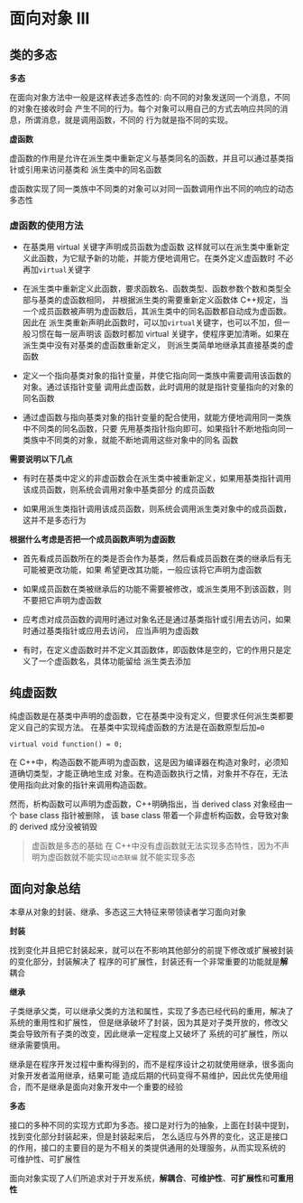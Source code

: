 # 面向对象 III

## 类的多态

**多态**

在面向对象方法中一般是这样表述多态性的: 向不同的对象发送同一个消息，不同的对象在接收时会
产生不同的行为。每个对象可以用自己的方式去响应共同的消息，所谓消息，就是调用函数，不同的
行为就是指不同的实现。

**虚函数**

虚函数的作用是允许在派生类中重新定义与基类同名的函数，并且可以通过基类指针或引用来访问基类和
派生类中的同名函数

虚函数实现了同一类族中不同类的对象可以对同一函数调用作出不同的响应的动态多态性

### 虚函数的使用方法

- 在基类用 virtual 关键字声明成员函数为虚函数
  这样就可以在派生类中重新定义此函数，为它赋予新的功能，并能方便地调用它。在类外定义虚函数时
  不必再加`virtual`关键字

- 在派生类中重新定义此函数，要求函数名、函数类型、函数参数个数和类型全部与基类的虚函数相同，
  并根据派生类的需要重新定义函数体
  C++规定，当一个成员函数被声明为虚函数后，其派生类中的同名函数都自动成为虚函数。因此在
  派生类重新声明此函数时，可以加`virtual`关键字，也可以不加，但一般习惯在每一层声明该
  函数时都加 virtual 关键字，使程序更加清晰。如果在派生类中没有对基类的虚函数重新定义，
  则派生类简单地继承其直接基类的虚函数

- 定义一个指向基类对象的指针变量，并使它指向同一类族中需要调用该函数的对象。通过该指针变量
  调用此虚函数，此时调用的就是指针变量指向的对象的同名函数

- 通过虚函数与指向基类对象的指针变量的配合使用，就能方便地调用同一类族中不同类的同名函数，只要
  先用基类指针指向即可。如果指针不断地指向同一类族中不同类的对象，就能不断地调用这些对象中的同名
  函数

**需要说明以下几点**

- 有时在基类中定义的非虚函数会在派生类中被重新定义，如果用基类指针调用该成员函数，则系统会调用对象中基类部分
  的成员函数

- 如果用派生类指针调用该成员函数，则系统会调用派生类对象中的成员函数，这并不是多态行为

**根据什么考虑是否把一个成员函数声明为虚函数**

- 首先看成员函数所在的类是否会作为基类，然后看成员函数在类的继承后有无可能被更改功能，如果
  希望更改其功能，一般应该将它声明为虚函数

- 如果成员函数在类被继承后的功能不需要被修改，或派生类用不到该函数，则不要把它声明为虚函数

- 应考虑对成员函数的调用时通过对象名还是通过基类指针或引用去访问，如果时通过基类指针或应用去访问，
  应当声明为虚函数

- 有时，在定义虚函数时并不定义其函数体，即函数体是空的，它的作用只是定义了一个虚函数名，具体功能留给
  派生类去添加

## 纯虚函数

纯虚函数是在基类中声明的虚函数，它在基类中没有定义，但要求任何派生类都要定义自己的实现方法。
在基类中实现纯虚函数的方法是在函数原型后加`=0`

```
virtual void function() = 0;
```

在 C++中，构造函数不能声明为虚函数，这是因为编译器在构造对象时，必须知道确切类型，才能正确地生成
对象。在构造函数执行之情，对象并不存在，无法使用指向此对象的指针来调用构造函数。

然而，析构函数可以声明为虚函数，C++明确指出，当 derived class 对象经由一个 base class 指针被删除，
该 base class 带着一个非虚析构函数，会导致对象的 derived 成分没被销毁

> 虚函数是多态的基础
> 在 C++中没有虚函数就无法实现多态特性，因为不声明为虚函数就不能实现`动态联编`
> 就不能实现多态

## 面向对象总结

本章从对象的封装、继承、多态这三大特征来带领读者学习面向对象

**封装**

找到变化并且把它封装起来，就可以在不影响其他部分的前提下修改或扩展被封装的变化部分，封装解决了
程序的可扩展性，封装还有一个非常重要的功能就是**解**耦合

**继承**

子类继承父类，可以继承父类的方法和属性，实现了多态已经代码的重用，解决了系统的重用性和扩展性，
但是继承破坏了封装，因为其是对子类开放的，修改父类会导致所有子类的改变，因此继承一定程度上又破坏了
系统的可扩展性，所以继承需要慎用。

继承是在程序开发过程中重构得到的，而不是程序设计之初就使用继承，很多面向对象开发者滥用继承，结果可能
造成后期的代码变得不易维护，因此优先使用组合，而不是继承是面向对象开发中一个重要的经验

**多态**

接口的多种不同的实现方式即为多态。接口是对行为的抽象，上面在封装中提到，找到变化部分封装起来，但是封装起来后，
怎么适应与外界的变化，这正是接口的作用，接口的主要目的是为不相关的类提供通用的处理服务，从而实现系统的
可维护性、可扩展性

面向对象实现了人们所追求对于开发系统，**解耦合**、**可维护性**、**可扩展性**和**可重用性**
